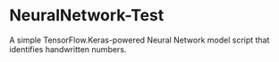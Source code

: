 # NeuralNetwork-Test
A simple TensorFlow.Keras-powered Neural Network model script that identifies handwritten numbers.

